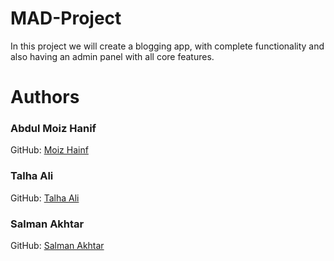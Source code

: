 # MAD-Project
<p>In this project we will create a blogging app, with complete functionality and also having an admin panel with all core features.</p>
</hr>

# Authors
### Abdul Moiz Hanif
GitHub: [Moiz Hainf](https://github.com/MoizHanifdev)
</hr>

### Talha Ali
GitHub: [Talha Ali](https://github.com/talhaalipk)
</hr>

### Salman Akhtar
GitHub: [Salman Akhtar](https://github.com/SalmanAkhtar)
